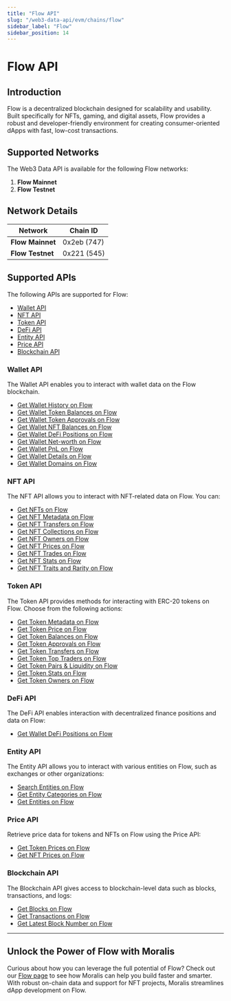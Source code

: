 ```yaml
---
title: "Flow API"
slug: "/web3-data-api/evm/chains/flow"
sidebar_label: "Flow"
sidebar_position: 14
---
```


# Flow API

## Introduction

Flow is a decentralized blockchain designed for scalability and usability. Built specifically for NFTs, gaming, and digital assets, Flow provides a robust and developer-friendly environment for creating consumer-oriented dApps with fast, low-cost transactions.

## Supported Networks

The Web3 Data API is available for the following Flow networks:

1. **Flow Mainnet**
2. **Flow Testnet**

## Network Details

| Network | Chain ID |
| ---- | ---- |
| **Flow Mainnet** | 0x2eb (747) |
| **Flow Testnet** | 0x221 (545) |

## Supported APIs

The following APIs are supported for Flow:


  - <a href="/web3-data-api/evm/reference#wallet-api">Wallet API</a>
  - <a href="/web3-data-api/evm/reference#nft-api">NFT API</a>
  - <a href="/web3-data-api/evm/reference#token-api">Token API</a>
  - <a href="/web3-data-api/evm/reference#defi-api">DeFi API</a>
  - <a href="/web3-data-api/evm/reference#entity-api">Entity API</a>
  - <a href="/web3-data-api/evm/reference#price-api">Price API</a>
  - <a href="/web3-data-api/evm/reference#blockchain-api">Blockchain API</a>


### Wallet API

The Wallet API enables you to interact with wallet data on the Flow blockchain.


  - <a href="/web3-data-api/evm/reference#get-wallet-history">Get Wallet History on Flow</a>
  - <a href="/web3-data-api/evm/reference#get-wallet-token-balances">Get Wallet Token Balances on Flow</a>
  - <a href="/web3-data-api/evm/reference#get-wallet-token-approvals">Get Wallet Token Approvals on Flow</a>
  - <a href="/web3-data-api/evm/reference#get-wallet-nft-balances">Get Wallet NFT Balances on Flow</a>
  - <a href="/web3-data-api/evm/reference#get-wallet-defi-positions">Get Wallet DeFi Positions on Flow</a>
  - <a href="/web3-data-api/evm/reference#get-wallet-net-worth">Get Wallet Net-worth on Flow</a>
  - <a href="/web3-data-api/evm/reference#get-wallet-pnl">Get Wallet PnL on Flow</a>
  - <a href="/web3-data-api/evm/reference#get-wallet-details">Get Wallet Details on Flow</a>
  - <a href="/web3-data-api/evm/reference#get-wallet-domains">Get Wallet Domains on Flow</a>


### NFT API

The NFT API allows you to interact with NFT-related data on Flow. You can:


  - <a href="/web3-data-api/evm/reference#get-nfts">Get NFTs on Flow</a>
  - <a href="/web3-data-api/evm/reference#get-nft-metadata">Get NFT Metadata on Flow</a>
  - <a href="/web3-data-api/evm/reference#get-nft-transfers">Get NFT Transfers on Flow</a>
  - <a href="/web3-data-api/evm/reference#get-nft-collections">Get NFT Collections on Flow</a>
  - <a href="/web3-data-api/evm/reference#get-nft-owners">Get NFT Owners on Flow</a>
  - <a href="/web3-data-api/evm/reference#get-nft-prices">Get NFT Prices on Flow</a>
  - <a href="/web3-data-api/evm/reference#get-nft-trades">Get NFT Trades on Flow</a>
  - <a href="/web3-data-api/evm/reference#get-nft-stats">Get NFT Stats on Flow</a>
  - <a href="/web3-data-api/evm/reference#get-nft-traits-and-rarity">Get NFT Traits and Rarity on Flow</a>


### Token API

The Token API provides methods for interacting with ERC-20 tokens on Flow. Choose from the following actions:


  - <a href="/web3-data-api/evm/reference#get-token-metadata">Get Token Metadata on Flow</a>
  - <a href="/web3-data-api/evm/reference#get-token-price">Get Token Price on Flow</a>
  - <a href="/web3-data-api/evm/reference#get-token-balances">Get Token Balances on Flow</a>
  - <a href="/web3-data-api/evm/reference#get-token-approvals">Get Token Approvals on Flow</a>
  - <a href="/web3-data-api/evm/reference#get-token-transfers">Get Token Transfers on Flow</a>
  - <a href="/web3-data-api/evm/reference#get-token-top-traders">Get Token Top Traders on Flow</a>
  - <a href="/web3-data-api/evm/reference#get-token-pairs--liquidity">Get Token Pairs & Liquidity on Flow</a>
  - <a href="/web3-data-api/evm/reference#get-token-stats">Get Token Stats on Flow</a>
  - <a href="/web3-data-api/evm/reference#get-token-holders">Get Token Owners on Flow</a>


### DeFi API

The DeFi API enables interaction with decentralized finance positions and data on Flow:


  - <a href="/web3-data-api/evm/reference#get-wallet-defi-positions">Get Wallet DeFi Positions on Flow</a>


### Entity API

The Entity API allows you to interact with various entities on Flow, such as exchanges or other organizations:


  - <a href="/web3-data-api/evm/reference#search-entities">Search Entities on Flow</a>
  - <a href="/web3-data-api/evm/reference#get-entity-categories">Get Entity Categories on Flow</a>
  - <a href="/web3-data-api/evm/reference#get-entities">Get Entities on Flow</a>


### Price API

Retrieve price data for tokens and NFTs on Flow using the Price API:


  - <a href="/web3-data-api/evm/reference#get-token-prices">Get Token Prices on Flow</a>
  - <a href="/web3-data-api/evm/reference#get-nft-prices">Get NFT Prices on Flow</a>


### Blockchain API

The Blockchain API gives access to blockchain-level data such as blocks, transactions, and logs:


  - <a href="/web3-data-api/evm/reference#get-blocks">Get Blocks on Flow</a>
  - <a href="/web3-data-api/evm/reference#get-transactions">Get Transactions on Flow</a>
  - <a href="/web3-data-api/evm/reference#get-latest-block-number">Get Latest Block Number on Flow</a>


---

## Unlock the Power of Flow with Moralis

Curious about how you can leverage the full potential of Flow? Check out our [Flow page](https://developers.moralis.com/chains/flow/) to see how Moralis can help you build faster and smarter. With robust on-chain data and support for NFT projects, Moralis streamlines dApp development on Flow.
